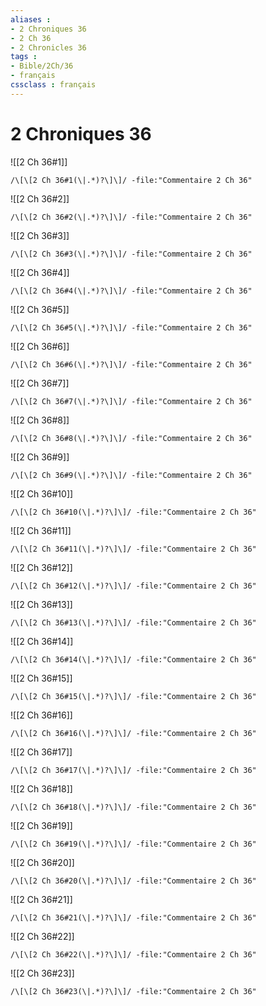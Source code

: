 ```yaml
---
aliases : 
- 2 Chroniques 36
- 2 Ch 36
- 2 Chronicles 36
tags : 
- Bible/2Ch/36
- français
cssclass : français
---
```


# 2 Chroniques 36

![[2 Ch 36#1]]

```query
/\[\[2 Ch 36#1(\|.*)?\]\]/ -file:"Commentaire 2 Ch 36"
```

![[2 Ch 36#2]]

```query
/\[\[2 Ch 36#2(\|.*)?\]\]/ -file:"Commentaire 2 Ch 36"
```

![[2 Ch 36#3]]

```query
/\[\[2 Ch 36#3(\|.*)?\]\]/ -file:"Commentaire 2 Ch 36"
```

![[2 Ch 36#4]]

```query
/\[\[2 Ch 36#4(\|.*)?\]\]/ -file:"Commentaire 2 Ch 36"
```

![[2 Ch 36#5]]

```query
/\[\[2 Ch 36#5(\|.*)?\]\]/ -file:"Commentaire 2 Ch 36"
```

![[2 Ch 36#6]]

```query
/\[\[2 Ch 36#6(\|.*)?\]\]/ -file:"Commentaire 2 Ch 36"
```

![[2 Ch 36#7]]

```query
/\[\[2 Ch 36#7(\|.*)?\]\]/ -file:"Commentaire 2 Ch 36"
```

![[2 Ch 36#8]]

```query
/\[\[2 Ch 36#8(\|.*)?\]\]/ -file:"Commentaire 2 Ch 36"
```

![[2 Ch 36#9]]

```query
/\[\[2 Ch 36#9(\|.*)?\]\]/ -file:"Commentaire 2 Ch 36"
```

![[2 Ch 36#10]]

```query
/\[\[2 Ch 36#10(\|.*)?\]\]/ -file:"Commentaire 2 Ch 36"
```

![[2 Ch 36#11]]

```query
/\[\[2 Ch 36#11(\|.*)?\]\]/ -file:"Commentaire 2 Ch 36"
```

![[2 Ch 36#12]]

```query
/\[\[2 Ch 36#12(\|.*)?\]\]/ -file:"Commentaire 2 Ch 36"
```

![[2 Ch 36#13]]

```query
/\[\[2 Ch 36#13(\|.*)?\]\]/ -file:"Commentaire 2 Ch 36"
```

![[2 Ch 36#14]]

```query
/\[\[2 Ch 36#14(\|.*)?\]\]/ -file:"Commentaire 2 Ch 36"
```

![[2 Ch 36#15]]

```query
/\[\[2 Ch 36#15(\|.*)?\]\]/ -file:"Commentaire 2 Ch 36"
```

![[2 Ch 36#16]]

```query
/\[\[2 Ch 36#16(\|.*)?\]\]/ -file:"Commentaire 2 Ch 36"
```

![[2 Ch 36#17]]

```query
/\[\[2 Ch 36#17(\|.*)?\]\]/ -file:"Commentaire 2 Ch 36"
```

![[2 Ch 36#18]]

```query
/\[\[2 Ch 36#18(\|.*)?\]\]/ -file:"Commentaire 2 Ch 36"
```

![[2 Ch 36#19]]

```query
/\[\[2 Ch 36#19(\|.*)?\]\]/ -file:"Commentaire 2 Ch 36"
```

![[2 Ch 36#20]]

```query
/\[\[2 Ch 36#20(\|.*)?\]\]/ -file:"Commentaire 2 Ch 36"
```

![[2 Ch 36#21]]

```query
/\[\[2 Ch 36#21(\|.*)?\]\]/ -file:"Commentaire 2 Ch 36"
```

![[2 Ch 36#22]]

```query
/\[\[2 Ch 36#22(\|.*)?\]\]/ -file:"Commentaire 2 Ch 36"
```

![[2 Ch 36#23]]

```query
/\[\[2 Ch 36#23(\|.*)?\]\]/ -file:"Commentaire 2 Ch 36"
```


